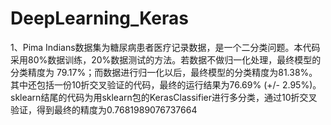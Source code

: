 # DeepLearning_Keras
1、Pima Indians数据集为糖尿病患者医疗记录数据，是一个二分类问题。本代码采用80%数据训练，20%数据测试的方法。若数据不做归一化处理，最终模型的分类精度为 79.17%；而数据进行归一化以后，最终模型的分类精度为81.38%。其中还包括一份10折交叉验证的代码，最终的运行结果为76.69% (+/- 2.95%)。sklearn结尾的代码为用sklearn包的KerasClassifier进行多分类，通过10折交叉验证，得到最终的精度为0.7681989076737664
